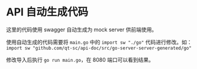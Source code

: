 # API 自动生成代码

这里的代码使用 swagger 自动生成为 mock server 供前端使用。

使用自动生成的代码需要将 `main.go` 中的 `import sw "./go"` 代码进行修改。如：`import sw "github.com/qt-sc/api-doc/src/go-server-server-generated/go"`

修改导入后执行 `go run main.go`，在 8080 端口可以看到结果。
